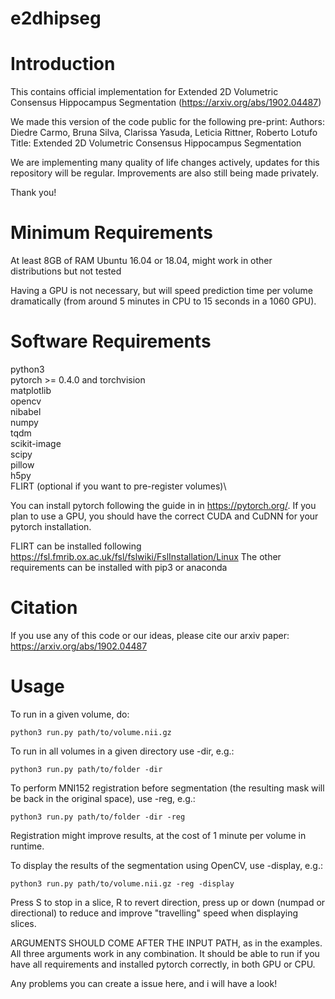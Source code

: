 # e2dhipseg

# Introduction
This contains official implementation for Extended 2D Volumetric Consensus Hippocampus Segmentation (https://arxiv.org/abs/1902.04487)

We made this version of the code public for the following pre-print: 
Authors: Diedre Carmo, Bruna Silva, Clarissa Yasuda, Leticia Rittner, Roberto Lotufo
Title: Extended 2D Volumetric Consensus Hippocampus Segmentation

We are implementing many quality of life changes actively, updates for this repository will be regular.
Improvements are also still being made privately.

Thank you!

# Minimum Requirements
At least 8GB of RAM
Ubuntu 16.04 or 18.04, might work in other distributions but not tested

Having a GPU is not necessary, but will speed prediction time per volume dramatically (from around 5 minutes in CPU to 15 seconds in a 1060 GPU).


# Software Requirements
python3\
pytorch >= 0.4.0 and torchvision\
matplotlib\
opencv \
nibabel\
numpy\
tqdm\
scikit-image\
scipy\
pillow\
h5py\
FLIRT (optional if you want to pre-register volumes)\

You can install pytorch following the guide in in https://pytorch.org/. If you plan to use a GPU, you should have the correct CUDA and CuDNN for your pytorch installation.

FLIRT can be installed following https://fsl.fmrib.ox.ac.uk/fsl/fslwiki/FslInstallation/Linux
The other requirements can be installed with pip3 or anaconda

# Citation

If you use any of this code or our ideas, please cite our arxiv paper: https://arxiv.org/abs/1902.04487

# Usage

To run in a given volume, do:
```
python3 run.py path/to/volume.nii.gz
```

To run in all volumes in a given directory use -dir, e.g.:
```
python3 run.py path/to/folder -dir
```

To perform MNI152 registration before segmentation (the resulting mask will be back in the original space), use -reg, e.g.:
```
python3 run.py path/to/folder -dir -reg
```
Registration might improve results, at the cost of 1 minute per volume in runtime.

To display the results of the segmentation using OpenCV, use -display, e.g.:
```
python3 run.py path/to/volume.nii.gz -reg -display
```
Press S to stop in a slice, R to revert direction, press up or down (numpad or directional) to reduce and improve "travelling" speed when displaying slices.

ARGUMENTS SHOULD COME AFTER THE INPUT PATH, as in the examples. All three arguments work in any combination. It should be able to run if you have all requirements and installed pytorch correctly, in both GPU or CPU.

Any problems you can create a issue here, and i will have a look!


